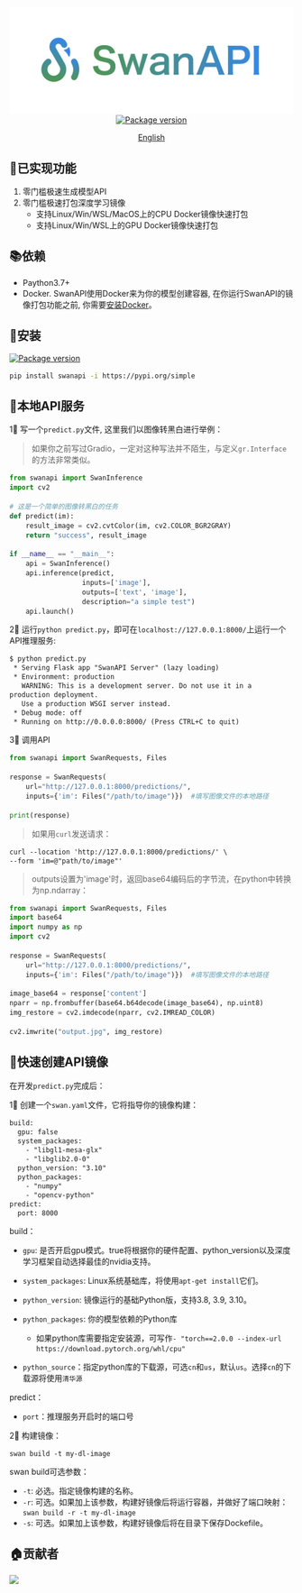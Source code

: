 <div align="center">
<img src="assets/logo.png" width="600">
</div>
<div align="center">
  <a href="https://pypi.org/project/swanapi" target="_blank">
    <img src="https://img.shields.io/pypi/v/swanapi?color=%2334D058&label=pypi%20package" alt="Package version"></a>
</div>


 <p align="center"><a href="README_EN.md">English</a></p>

## 🥳已实现功能

1. 零门槛极速生成模型API
2. 零门槛极速打包深度学习镜像
   - 支持Linux/Win/WSL/MacOS上的CPU Docker镜像快速打包
   - 支持Linux/Win/WSL上的GPU Docker镜像快速打包



## 📚依赖

- Paython3.7+
- Docker. SwanAPI使用Docker来为你的模型创建容器, 在你运行SwanAPI的镜像打包功能之前, 你需要[安装Docker](https://docs.docker.com/get-docker/)。



## 🔧安装

<a href="https://pypi.org/project/swanapi" target="_blank">
    <img src="https://img.shields.io/pypi/v/swanapi?color=%2334D058&label=pypi%20package" alt="Package version"></a>

```bash
pip install swanapi -i https://pypi.org/simple
```



## 🚀本地API服务

1⃣️ 写一个`predict.py`文件, 这里我们以图像转黑白进行举例：

> 如果你之前写过Gradio，一定对这种写法并不陌生，与定义`gr.Interface`的方法非常类似。

```python
from swanapi import SwanInference
import cv2

# 这是一个简单的图像转黑白的任务
def predict(im):
    result_image = cv2.cvtColor(im, cv2.COLOR_BGR2GRAY)
    return "success", result_image

if __name__ == "__main__":
    api = SwanInference()
    api.inference(predict,
                  inputs=['image'],
                  outputs=['text', 'image'],
                  description="a simple test")
    api.launch()
```



2⃣️ 运行`python predict.py`，即可在`localhost://127.0.0.1:8000/`上运行一个API推理服务:

```console
$ python predict.py
 * Serving Flask app "SwanAPI Server" (lazy loading)
 * Environment: production
   WARNING: This is a development server. Do not use it in a production deployment.
   Use a production WSGI server instead.
 * Debug mode: off
 * Running on http://0.0.0.0:8000/ (Press CTRL+C to quit)
```



3⃣️ 调用API

```python
from swanapi import SwanRequests, Files

response = SwanRequests(
    url="http://127.0.0.1:8000/predictions/",
    inputs={'im': Files("/path/to/image")})  #填写图像文件的本地路径

print(response) 
```

> 如果用`curl`发送请求：

```
curl --location 'http://127.0.0.1:8000/predictions/' \
--form 'im=@"path/to/image"'
```

> outputs设置为'image'时，返回base64编码后的字节流，在python中转换为np.ndarray：

```python
from swanapi import SwanRequests, Files
import base64
import numpy as np
import cv2

response = SwanRequests(
    url="http://127.0.0.1:8000/predictions/",
    inputs={'im': Files("/path/to/image")})  #填写图像文件的本地路径

image_base64 = response['content']
nparr = np.frombuffer(base64.b64decode(image_base64), np.uint8)
img_restore = cv2.imdecode(nparr, cv2.IMREAD_COLOR)

cv2.imwrite("output.jpg", img_restore)
```




## 🚀快速创建API镜像

在开发`predict.py`完成后：

1⃣️ 创建一个`swan.yaml`文件，它将指导你的镜像构建：

```
build:
  gpu: false
  system_packages:
    - "libgl1-mesa-glx"
    - "libglib2.0-0"
  python_version: "3.10"
  python_packages:
    - "numpy"
    - "opencv-python"
predict:
  port: 8000
```

build：

- `gpu`: 是否开启gpu模式。true将根据你的硬件配置、python_version以及深度学习框架自动选择最佳的nvidia支持。

- `system_packages`: Linux系统基础库，将使用`apt-get install`它们。

- `python_version`: 镜像运行的基础Python版，支持3.8, 3.9, 3.10。

- `python_packages`: 你的模型依赖的Python库
  - 如果python库需要指定安装源，可写作`- "torch==2.0.0 --index-url https://download.pytorch.org/whl/cpu"`
  
- `python_source`：指定python库的下载源，可选`cn`和`us`，默认`us`。选择`cn`的下载源将使用`清华源`

predict：

- `port`：推理服务开启时的端口号



2⃣️ 构建镜像：

```
swan build -t my-dl-image
```

swan build可选参数：

- `-t`: 必选。指定镜像构建的名称。
- `-r`: 可选。如果加上该参数，构建好镜像后将运行容器，并做好了端口映射：`swan build -r -t my-dl-image`
- `-s`: 可选。如果加上该参数，构建好镜像后将在目录下保存Dockefile。



## 🏠贡献者

<a href="https://github.com/BlackSwanXDU/SwanAPI/graphs/contributors">
  <img src="https://contrib.rocks/image?repo=BlackSwanXDU/SwanAPI" /></a>

